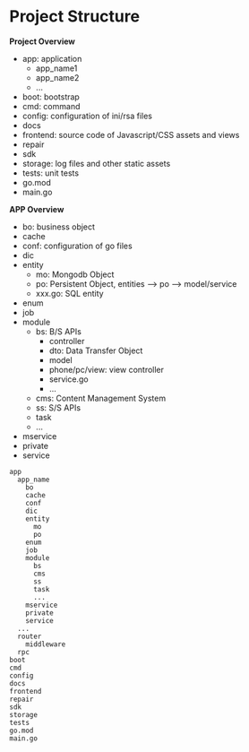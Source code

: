 # Project Structure

**Project Overview**
* app: application
  * app_name1
  * app_name2
  * ...
* boot: bootstrap
* cmd: command
* config: configuration of ini/rsa files
* docs
* frontend: source code of Javascript/CSS assets and views
* repair
* sdk
* storage: log files and other static assets
* tests: unit tests
* go.mod
* main.go

**APP Overview**
* bo: business object
* cache
* conf: configuration of go files
* dic
* entity
  * mo: Mongodb Object
  * po: Persistent Object,   entities --> po --> model/service
  * xxx.go: SQL entity
* enum
* job
* module
  * bs: B/S APIs
    * controller
    * dto: Data Transfer Object
    * model
    * phone/pc/view: view controller
    * service.go
    * ...
  * cms: Content Management System
  * ss: S/S APIs
  * task
  * ...
* mservice
* private
* service

```
app
  app_name
    bo
    cache
    conf
    dic
    entity
      mo
      po
    enum
    job
    module
      bs
      cms
      ss
      task
      ...
    mservice
    private
    service
  ...
  router
    middleware  
  rpc
boot
cmd
config
docs
frontend
repair
sdk
storage
tests
go.mod
main.go    
```